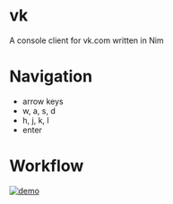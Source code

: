 # vk
A console client for vk.com written in Nim

# Navigation

+ arrow keys
+ w, a, s, d
+ h, j, k, l
+ enter

# Workflow
[![demo](https://asciinema.org/a/9xk3udeee2xf7m31ngpwxzc57.png)](https://asciinema.org/a/9xk3udeee2xf7m31ngpwxzc57?autoplay=1)
